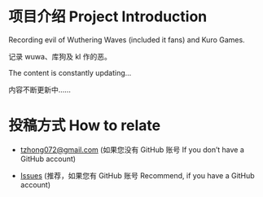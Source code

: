 # 项目介绍 Project Introduction

Recording evil of Wuthering Waves (included it fans) and Kuro Games.

记录 wuwa、库狗及 kl 作的恶。

The content is constantly updating...

内容不断更新中……

# 投稿方式 How to relate

* tzhong072@gmail.com (如果您没有 GitHub 账号 If you don’t have a GitHub account)

* [Issues](https://github.com/bxx-114514/iming-blog/issues) (推荐，如果您有 GitHub 账号 Recommend, if you have a GitHub account)
